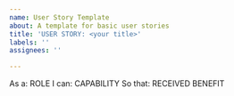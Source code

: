 ```yaml
---
name: User Story Template
about: A template for basic user stories
title: 'USER STORY: <your title>'
labels: ''
assignees: ''

---
```


As a: ROLE
I can: CAPABILITY
So that: RECEIVED BENEFIT
